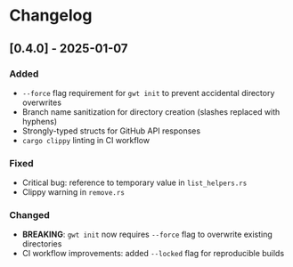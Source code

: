 # Changelog

## [0.4.0] - 2025-01-07

### Added
- `--force` flag requirement for `gwt init` to prevent accidental directory overwrites
- Branch name sanitization for directory creation (slashes replaced with hyphens)
- Strongly-typed structs for GitHub API responses
- `cargo clippy` linting in CI workflow

### Fixed
- Critical bug: reference to temporary value in `list_helpers.rs`
- Clippy warning in `remove.rs`

### Changed
- **BREAKING**: `gwt init` now requires `--force` flag to overwrite existing directories
- CI workflow improvements: added `--locked` flag for reproducible builds